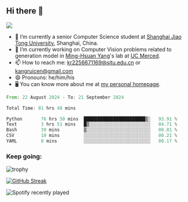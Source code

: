 ## Hi there 👋

![](https://komarev.com/ghpvc/?username=Kr-Panghu)
- 🌱 I’m currently a senior Computer Science student at [Shanghai Jiao Tong University](https://www.sjtu.edu.cn), Shanghai, China.
- 🔭 I’m currently working on Computer Vision problems related to generation model in [Ming-Hsuan Yang](https://faculty.ucmerced.edu/mhyang/)'s lab at [UC Merced](https://www.ucmerced.edu/).
- 📫 How to reach me: kr2256671169@sjtu.edu.cn or kangruicen@gmail.com
- 😄 Pronouns: he/him/his
- 🖥️ You can know more about me at [my personal homepage](https://kr-panghu.github.io).

<!--START_SECTION:waka-->

```rust
From: 22 August 2024 - To: 21 September 2024

Total Time: 81 hrs 48 mins

Python       76 hrs 50 mins  ███████████████████████▒░   93.91 %
Text         3 hrs 51 mins   █▒░░░░░░░░░░░░░░░░░░░░░░░   04.71 %
Bash         39 mins         ▒░░░░░░░░░░░░░░░░░░░░░░░░   00.81 %
CSV          10 mins         ░░░░░░░░░░░░░░░░░░░░░░░░░   00.21 %
YAML         8 mins          ░░░░░░░░░░░░░░░░░░░░░░░░░   00.17 %
```

<!--END_SECTION:waka-->

<h3 align="left">Keep going:</h3>

![trophy](https://github-profile-trophy.vercel.app/?username=Kr-Panghu&theme=onedark&title=MultiLanguage,Stars,Followers,Repositories,Commits,Experience)

[![GitHub Streak](https://github-readme-streak-stats.herokuapp.com/?user=Kr-Panghu)](https://git.io/streak-stats)

![Spotify recently played](https://spotify-recently-played-readme.vercel.app/api?user=313cmgdfngjjlfotpedtywb7cpca)
